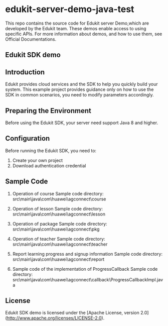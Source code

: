 # edukit-server-demo-java-test
This repo contains the source code for Edukit server Demo,which are developed by the Edukit team.  These demos enable access to using specific APIs. For more information about demos, and how to use them, see Official Documentations.
## Edukit SDK demo

## Introduction
Edukit provides cloud services and the SDK to help you quickly build your system.
This example project provides guidance only on how to use the SDK in common scenarios,
you need to modify parameters accordingly.

## Preparing the Environment
Before using the Edukit SDK, your server need support Java 8 and higher.

## Configuration
Before running the Edukit SDK, you need to:
1. Create your own project
2. Download authentication credential


## Sample Code
1. Operation of course
Sample code directory: src\main\java\com\huawei\agconnect\course

2. Operation of lesson
Sample code directory: src\main\java\com\huawei\agconnect\lesson

3. Operation of package
Sample code directory: src\main\java\com\huawei\agconnect\pkg

4. Operation of teacher
Sample code directory: src\main\java\com\huawei\agconnect\teacher

5. Report learning progress and signup information
Sample code directory: src\main\java\com\huawei\agconnect\report

6. Sample code of the implementation of ProgressCallback
Sample code directory: src\main\java\com\huawei\agconnect\callback\ProgressCallbackImpl.java

## License
Edukit SDK demo is licensed under the [Apache License, version 2.0] (http://www.apache.org/licenses/LICENSE-2.0).
